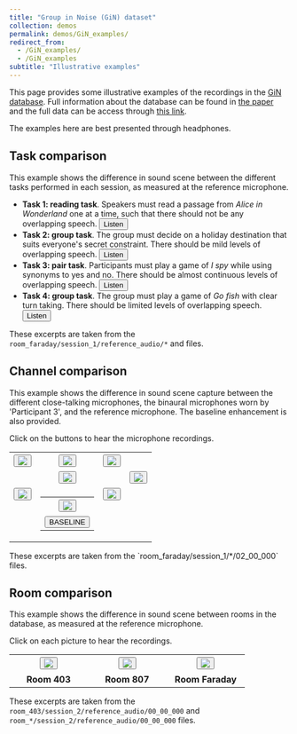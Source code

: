```yaml
---
title: "Group in Noise (GiN) dataset"
collection: demos
permalink: demos/GiN_examples/
redirect_from: 
  - /GiN_examples/
  - /GiN_examples
subtitle: "Illustrative examples"
---
```

This page provides some illustrative examples of the recordings in the [GiN database](/publication/2023_12_19_GIN). Full information about the database can be found in [the paper](https://doi.org/10.1109/OJSP.2023.3344379) and the full data can be access through [this link](https://data.hpc.imperial.ac.uk/resolve/?doi=13463).

The examples here are best presented through headphones.

## Task comparison

This example shows the difference in sound scene between the different tasks performed in each session, as measured at the reference microphone.

* __Task 1: reading task__. Speakers must read a passage from *Alice in Wonderland* one at a time, such that there should not be any overlapping speech. <audio id="soundtask1" src="../../files/GiN_examples/audio/all_tasks/task1.wav" preload="none" autoplay=false type="audio/wav"></audio><button onclick="document.getElementById('soundtask1').play();">Listen</button>
* __Task 2: group task__. The group must decide on a holiday destination that suits everyone's secret constraint. There should be mild levels of overlapping speech. <audio id="soundtask2" src="../../files/GiN_examples/audio/all_tasks/task2.wav" preload="none" autoplay=false type="audio/wav"></audio><button onclick="document.getElementById('soundtask2').play();">Listen</button>
* __Task 3: pair task__. Participants must play a game of *I spy* while using synonyms to yes and no. There should be almost continuous levels of overlapping speech. <audio id="soundtask3" src="../../files/GiN_examples/audio/all_tasks/task3.wav" preload="none" autoplay=false type="audio/wav"></audio><button onclick="document.getElementById('soundtask3').play();">Listen</button>
* __Task 4: group task__. The group must play a game of *Go fish* with clear turn taking. There should be limited levels of overlapping speech. <audio id="soundtask4" src="../../files/GiN_examples/audio/all_tasks/task4.wav" preload="none" autoplay=false type="audio/wav"></audio><button onclick="document.getElementById('soundtask4').play();">Listen</button>


These excerpts are taken from the `room_faraday/session_1/reference_audio/*` and files. 
 
## Channel comparison
This example shows the difference in sound scene capture between the different close-talking microphones, the binaural microphones worn by 'Participant 3', and the reference microphone. The baseline enhancement is also provided.


Click on the buttons to hear the microphone recordings.

<table style="border-collapse: collapse; border: none; text-align: center;">
  <tr style="border: none;">
    <th style="border: none; text-align: center;"><audio id="sound2" src="../../files/GiN_examples/audio/task1_faraday/P-02.wav" preload="none" autoplay=false type="audio/wav"></audio><button onclick="document.getElementById('sound2').play();"><img src="../../files/GiN_examples/figs/participant2.png" /></button></th>
    <th style="border: none; text-align: center;"><audio id="sound4" src="../../files/GiN_examples/audio/task1_faraday/P-04.wav" preload="none" autoplay=false type="audio/wav"></audio><button onclick="document.getElementById('sound4').play();"><img src="../../files/GiN_examples/figs/participant4.png" /></button></th>
    <th style="border: none; text-align: center;"><audio id="sound6" src="../../files/GiN_examples/audio/task1_faraday/P-06.wav" preload="none" autoplay=false type="audio/wav"></audio><button onclick="document.getElementById('sound6').play();"><img src="../../files/GiN_examples/figs/participant6.png" /></button></th>
    <th style="border: none; text-align: center;"></th>
  </tr>
  <tr style="border: none; text-align: center;">
    <th style="border: none; text-align: center;"></th>
    <th style="border: none; text-align: center;"><audio id="soundref" src="../../files/GiN_examples/audio/task1_faraday/REF.wav" preload="none" autoplay=false type="audio/wav"></audio><button onclick="document.getElementById('soundref').play();"><img src="../../files/GiN_examples/figs/mic.png" /></button></th>
    <th style="border: none; text-align: center;"></th>
    <th style="border: none; text-align: center;"><audio id="sound7" src="../../files/GiN_examples/audio/task1_faraday/P-07.wav" preload="none" autoplay=false type="audio/wav"></audio><button onclick="document.getElementById('sound7').play();"><img src="../../files/GiN_examples/figs/participant7.png" /></button></th>
  </tr>
  <tr style="border: none;">
    <th style="border: none; text-align: center; vertical-align: top;"><audio id="sound1" src="../../files/GiN_examples/audio/task1_faraday/P-01.wav" preload="none" autoplay=false type="audio/wav"></audio><button onclick="document.getElementById('sound1').play();"><img src="../../files/GiN_examples/figs/participant1.png" /></button></th>
    <th style="border: none; text-align: center; vertical-align: top;">
      <table style="border-collapse: collapse; border: none; text-align: center; cellpadding: 0;">
        <tr style="border-collapse: collapse;r border: none;">
          <th style="border-collapse: collapse; border: none; text-align: center; vertical-align: top;"><audio id="sound3" src="../../files/GiN_examples/audio/task1_faraday/P-03-BIN.wav" preload="none" autoplay=false type="audio/wav"></audio><button onclick="document.getElementById('sound3').play();"><img src="../../files/GiN_examples/figs/participant3.png" /></button>
          </th>
        </tr>
        <tr style="border: none;">
          <th style="border: none; text-align: center; vertical-align: top;"><audio id="soundbase" src="../../files/GiN_examples/audio/task1_faraday/BASELINE.wav" preload="none" autoplay=false type="audio/wav"></audio><button onclick="document.getElementById('soundbase').play();">BASELINE</button>
          </th>
        </tr>
      </table>
    </th>
    <th style="border: none; text-align: center; vertical-align: top;"><audio id="sound5" src="../../files/GiN_examples/audio/task1_faraday/P-05.wav" preload="none" autoplay=false type="audio/wav"></audio><button onclick="document.getElementById('sound5').play();"><img src="../../files/GiN_examples/figs/participant5.png" /></button>
    </th>
    <th style="border: none; text-align: center;"></th>
  </tr>
</table>
These excerpts are taken from the `room_faraday/session_1/*/02_00_000` files. 


## Room comparison
This example shows the difference in sound scene between rooms in the database, as measured at the reference microphone.

Click on each picture to hear the recordings.
<table style="border-collapse: collapse; border: none; text-align: center;">
  <tr style="border: none;">
    <th width="30%" style="border: none; text-align: center;"><audio id="sound403" src="../../files/GiN_examples/audio/task0_all_rooms/403.wav" preload="none" autoplay=false type="audio/wav"></audio><button onclick="document.getElementById('sound403').play();"><img src="../../files/GiN_examples/figs/room_403b.jpg" /></button></th>
    <th width="30%" style="border: none; text-align: center;"><audio id="sound807" src="../../files/GiN_examples/audio/task0_all_rooms/807.wav" preload="none" autoplay=false type="audio/wav"></audio><button onclick="document.getElementById('sound807').play();"><img src="../../files/GiN_examples/figs/807.jpg" /></button></th>
    <th width="30%" style="border: none; text-align: center;"><audio id="soundfaraday" src="../../files/GiN_examples/audio/task0_all_rooms/faraday.wav" preload="none" autoplay=false type="audio/wav"></audio><button onclick="document.getElementById('soundfaraday').play();"><img src="../../files/GiN_examples/figs/faraday.jpg" /></button></th>
  </tr>
  <tr style="border: none;">
    <th style="border: none; text-align: center;"> Room 403 </th>
    <th style="border: none; text-align: center;"> Room 807 </th>
    <th style="border: none; text-align: center;"> Room Faraday</th>
  </tr>
</table>

These excerpts are taken from the `room_403/session_2/reference_audio/00_00_000` and `room_*/session_2/reference_audio/00_00_000` files. 
